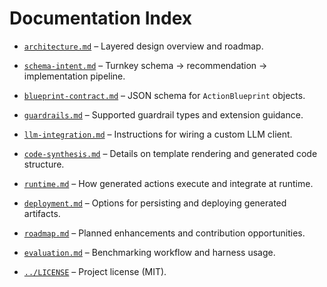 # Documentation Index

- [`architecture.md`](architecture.md) – Layered design overview and roadmap.
- [`schema-intent.md`](schema-intent.md) – Turnkey schema → recommendation → implementation pipeline.
- [`blueprint-contract.md`](blueprint-contract.md) – JSON schema for `ActionBlueprint` objects.
- [`guardrails.md`](guardrails.md) – Supported guardrail types and extension guidance.
- [`llm-integration.md`](llm-integration.md) – Instructions for wiring a custom LLM client.
- [`code-synthesis.md`](code-synthesis.md) – Details on template rendering and generated code structure.
- [`runtime.md`](runtime.md) – How generated actions execute and integrate at runtime.
- [`deployment.md`](deployment.md) – Options for persisting and deploying generated artifacts.
- [`roadmap.md`](roadmap.md) – Planned enhancements and contribution opportunities.
- [`evaluation.md`](evaluation.md) – Benchmarking workflow and harness usage.

- [`../LICENSE`](../LICENSE) – Project license (MIT).
